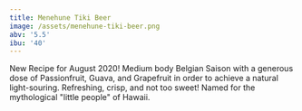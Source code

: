 ```yaml
---
title: Menehune Tiki Beer
image: /assets/menehune-tiki-beer.png
abv: '5.5'
ibu: '40'
---
```

New Recipe for August 2020! Medium body Belgian Saison with a generous dose of Passionfruit, Guava, and Grapefruit in order to achieve a natural light-souring. Refreshing, crisp, and not too sweet! Named for the mythological "little people" of Hawaii.
